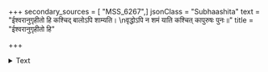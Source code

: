 +++
secondary_sources = [ "MSS_6267",]
jsonClass = "Subhaashita"
text = "ईश्वरानुगृहीतो हि कश्चिद् बालोऽपि शाम्यति।  \nवृद्धोऽपि न शमं याति कश्चित् कापुरुषः पुनः॥"
title = "ईश्वरानुगृहीतो हि"

+++

<details><summary>Text</summary>

ईश्वरानुगृहीतो हि कश्चिद् बालोऽपि शाम्यति।  
वृद्धोऽपि न शमं याति कश्चित् कापुरुषः पुनः॥
</details>
